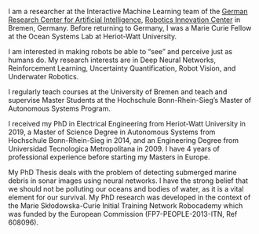 I am a researcher at the Interactive Machine Learning team of the [German Research Center for Artificial Intelligence](www.dfki.de), [Robotics Innovation Center](robotik.dfki-bremen.de/) in Bremen, Germany. Before returning to Germany, I was a Marie Curie Fellow at the Ocean Systems Lab at Heriot-Watt University.

I am interested in making robots be able to “see” and perceive just as humans do. My research interests are in Deep Neural Networks, Reinforcement Learning, Uncertainty Quantification, Robot Vision, and Underwater Robotics.

I regularly teach courses at the University of Bremen and teach and supervise Master Students at the Hochschule Bonn-Rhein-Sieg’s Master of Autonomous Systems Program.

I received my PhD in Electrical Engineering from Heriot-Watt University in 2019, a Master of Science Degree in Autonomous Systems from Hochschule Bonn-Rhein-Sieg in 2014, and an Engineering Degree from Universidad Tecnologica Metropolitana in 2009. I have 4 years of professional experience before starting my Masters in Europe.

My PhD Thesis deals with the problem of detecting submerged marine debris in sonar images using neural networks. I have the strong belief that we should not be polluting our oceans and bodies of water, as it is a vital element for our survival. My PhD research was developed in the context of the Marie Skłodowska-Curie Initial Training Network Robocademy which was funded by the European Commission (FP7-PEOPLE-2013-ITN, Ref 608096).
